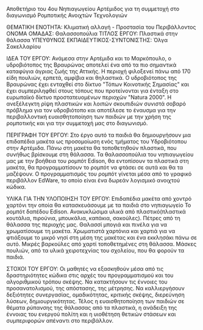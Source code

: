 Αποθετήριο του 4ου Νηπιαγωγείου Αρτέμιδος για τη συμμετοχή στο διαγωνισμό Ρομποτικής Ανοιχτών Τεχνολογιών

ΘΕΜΑΤΙΚΗ ΕΝΟΤΗΤΑ: Κλιματική αλλαγή - Προστασία του Περιβάλλοντος
ΟΝΟΜΑ ΟΜΑΔΑΣ: Θαλασσοπούλια
ΤΙΤΛΟΣ ΕΡΓΟΥ: Πλαστικά στην θάλασσα
ΥΠΕΥΘΥΝΟΣ ΕΚΠΑΙΔΕΥΤΙΚΟΣ-ΣΥΝΤΟΝΙΣΤΗΣ: Όλγα Σακελλαρίου

ΙΔΕΑ ΤΟΥ ΕΡΓΟΥ:
Ανάμεσα στην Αρτέμιδα και το Μαρκόπουλο, ο υδροβιότοπος της Βραυρώνας αποτελεί ένα από τα πιο σημαντικά καταφύγια άγριας ζωής της Αττικής. Η περιοχή φιλοξενεί πάνω από 170 είδη πουλιών, ερπετά, αμφίβια και θηλαστικά. Ο υδροβιότοπος της Βραυρώνας έχει ενταχθεί στο δίκτυο "Τόπων Κοινοτικής Σημασίας" και έχει συμπεριληφθεί στους τόπους που προτείνονται για ένταξη στο ευρωπαϊκό δίκτυο προστατευομένων περιοχών "Natura 2000". Η ανεξέλεγκτη ρίψη πλαστικών και λοιπών σκουπιδιών συνιστά σοβαρό πρόβλημα για τον υδροβιότοπο και αποτέλεσε το έναυσμα για την περιβαλλοντική ευαισθητοποίηση των παιδιών με την χρήση της ρομποτικής και για την συμμετοχή μας στο διαγωνισμό. 

ΠΕΡΙΓΡΑΦΗ ΤΟΥ ΕΡΓΟΥ:
Στο έργο αυτό τα παιδιά θα δημιουργήσουν μια επιδαπέδια μακέτα ως προσομοίωση ενός τμήματος του Υδροβιότοπου στην Αρτέμιδα. Πάνω στη μακέτα θα τοποθετηθούν πλαστικά, που συνήθως βρίσκουμε στη θάλασσα. Τα θαλασσοπούλια του νηπιαγωγείου μας με την βοήθεια του ρομπότ Edison, θα  εντοπίσουν τα πλαστικά στη μακέτα, θα προγραμματίσουν το ρομπότ να φτάσει σε αυτά και θα τα μαζέψουν. Ο προγραμματισμός του ρομπότ γίνεται  μέσα από το γραφικό περιβάλλον EdWare, το οποίο είναι ένα δωρεάν λογισμικό ανοιχτού κώδικα.

ΥΛΙΚΑ ΓΙΑ ΤΗΝ ΥΛΟΠΟΙΗΣΗ ΤΟΥ ΕΡΓΟΥ:
Επιδαπέδια μακέτα από χοντρό χαρτόνι την οποία θα κατασκευάσουμε με τα παιδιά στο νηπιαγωγείο
Το ρομπότ δαπέδου Edison.
Ανακυκλώσιμα υλικά από πλαστικό(πλαστικά κουτάλια, πιρούνια, μπουκάλια, καπάκια, σακούλες).
Πέτρες από τη θάλασσα της περιοχής μας.
Θαλασσί μπογιά και πινέλα για να χρωματίσουμε τη μακέτα.
Χρωματιστά χαρτόνια και χαρτιά για να φτιάξουμε το μικρό νησί στη μέση της μακέτας και ένα εκκλησάκι πάνω σε αυτό.
Μικρές βαρκούλες από χαρτί τοποθετημένες στη θάλασσα.
Μάσκες πουλιών, από τα υλικά χειροτεχνίας του σχολείου, που θα φορούν τα παιδιά.

ΣΤΟΧΟΙ ΤΟΥ ΕΡΓΟΥ:
Οι μαθητές να εξασκηθούν μέσα από τις δραστηριότητες κώδικα στις αρχές του προγραμματισμού και του αλγοριθμικού τρόπου σκέψης. 
Να κατακτήσουν τις έννοιες του προσανατολισμού, της απόστασης, της μέτρησης.
Να καλλιεργήσουν δεξιότητες συνεργασίας, ομαδικότητας, κριτικής σκέψης, διερεύνηση λύσεων, δημιουργικότητας.
Τέλος η ευαισθητοποίηση των παιδιών σε θέματα ρύπανσης της θάλασσας από τα πλαστικά, η ανάδειξη της έννοιας του ενεργού πολίτη και η υιοθέτηση θετικών στάσεων και συμπεριφορών απέναντι στο περιβάλλον.
